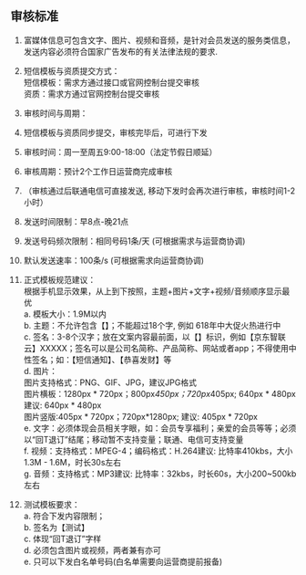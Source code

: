 ## 审核标准<br>
1.	富媒体信息可包含文字、图片、视频和音频，是针对会员发送的服务类信息，发送内容必须符合国家广告发布的有关法律法规的要求.  

2.	短信模板与资质提交方式：  
短信模板：需求方通过接口或官网控制台提交审核  
资质：需求方通过官网控制台提交审核  

3.	审核时间与周期：  

4.	短信模板与资质同步提交，审核完毕后，可进行下发  

5.	审核时间：周一至周五9:00-18:00（法定节假日顺延）  

6.	审核周期：预计2个工作日运营商完成审核  

7.	（审核通过后联通电信可直接发送, 移动下发时会再次进行审核，审核时间1-2小时）  

8.	发送时间限制：早8点-晚21点  

9.	发送号码频次限制：相同号码1条/天 (可根据需求与运营商协调)  

10.	默认发送速率：100条/s (可根据需求向运营商协调)  

11.	正式模板规范建议：  
根据手机显示效果，从上到下按照，主题+图片+文字+视频/音频顺序显示最优  
a. 模板大小：1.9M以内  
b. 主题：不允许包含【】；不能超过18个字, 例如 618年中大促火热进行中  
c. 签名：3-8个汉字；放在文案内容最前面，以【】标识，例如【京东智联云】XXXXX；签名可以是公司名简称、产品简称、网站或者app；不得使用中性签名；如：【短信通知】、【恭喜发财】等  
d. 图片：  
图片支持格式：PNG、GIF、JPG，建议JPG格式  
图片横板：1280px * 720px；800px*450px；720px*405px; 640px * 480px 建议: 640px * 480px  
图片竖版:405px * 720px；720px*1280px; 建议: 405px * 720px  
e. 文字：必须体现会员相关字眼，如：会员专享福利；亲爱的会员等等；必须以“回T退订”结尾；移动暂不支持变量；联通、电信可支持变量  
f. 视频：支持格式：MPEG-4；编码格式：H.264建议: 比特率410kbs，大小1.3M - 1.6M，时长30s左右  
g. 音频：支持格式：MP3建议: 比特率：32kbs，时长60s，大小200~500kb左右  

12.	测试模板要求：  
a. 符合下发内容限制；  
b. 签名为【测试】  
c. 体现“回T退订”字样  
d. 必须包含图片或视频，两者兼有亦可  
e. 只可以下发白名单号码(白名单需要向运营商提前报备)  

